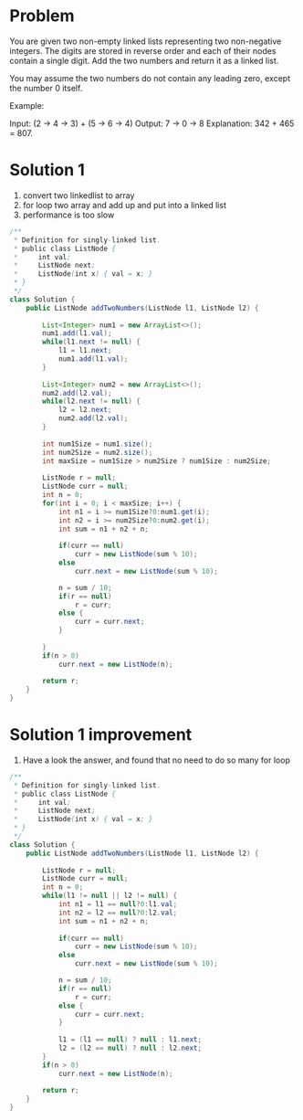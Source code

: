 # Problem
You are given two non-empty linked lists representing two non-negative integers. The digits are stored in reverse order and each of their nodes contain a single digit. Add the two numbers and return it as a linked list.

You may assume the two numbers do not contain any leading zero, except the number 0 itself.

Example:

Input: (2 -> 4 -> 3) + (5 -> 6 -> 4)
Output: 7 -> 0 -> 8
Explanation: 342 + 465 = 807.

# Solution 1
1. convert two linkedlist to array
2. for loop two array and add up and put into a linked list 
3. performance is too slow

```java
/**
 * Definition for singly-linked list.
 * public class ListNode {
 *     int val;
 *     ListNode next;
 *     ListNode(int x) { val = x; }
 * }
 */
class Solution {
    public ListNode addTwoNumbers(ListNode l1, ListNode l2) {
        
        List<Integer> num1 = new ArrayList<>();
        num1.add(l1.val);
        while(l1.next != null) {
            l1 = l1.next;
            num1.add(l1.val);
        }
            
        List<Integer> num2 = new ArrayList<>();
        num2.add(l2.val);
        while(l2.next != null) {
            l2 = l2.next;
            num2.add(l2.val);
        }
            
        int num1Size = num1.size();
        int num2Size = num2.size();
        int maxSize = num1Size > num2Size ? num1Size : num2Size;
        
        ListNode r = null;
        ListNode curr = null;
        int n = 0;
        for(int i = 0; i < maxSize; i++) {
            int n1 = i >= num1Size?0:num1.get(i);
            int n2 = i >= num2Size?0:num2.get(i);
            int sum = n1 + n2 + n;
            
            if(curr == null)
                curr = new ListNode(sum % 10);
            else
                curr.next = new ListNode(sum % 10);

            n = sum / 10;
            if(r == null)
                r = curr;
            else {
                curr = curr.next;
            }
                
        }
        if(n > 0)
            curr.next = new ListNode(n);
        
        return r;
    }
}
```

# Solution 1 improvement
1. Have a look the answer, and found that no need to do so many for loop

```java
/**
 * Definition for singly-linked list.
 * public class ListNode {
 *     int val;
 *     ListNode next;
 *     ListNode(int x) { val = x; }
 * }
 */
class Solution {
    public ListNode addTwoNumbers(ListNode l1, ListNode l2) {
        
        ListNode r = null;
        ListNode curr = null;
        int n = 0;
        while(l1 != null || l2 != null) {
            int n1 = l1 == null?0:l1.val;
            int n2 = l2 == null?0:l2.val;
            int sum = n1 + n2 + n;
            
            if(curr == null)
                curr = new ListNode(sum % 10);
            else
                curr.next = new ListNode(sum % 10);

            n = sum / 10;
            if(r == null)
                r = curr;
            else {
                curr = curr.next;
            }
            
            l1 = (l1 == null) ? null : l1.next;
            l2 = (l2 == null) ? null : l2.next;
        }
        if(n > 0)
            curr.next = new ListNode(n);
        
        return r;
    }
}
```
